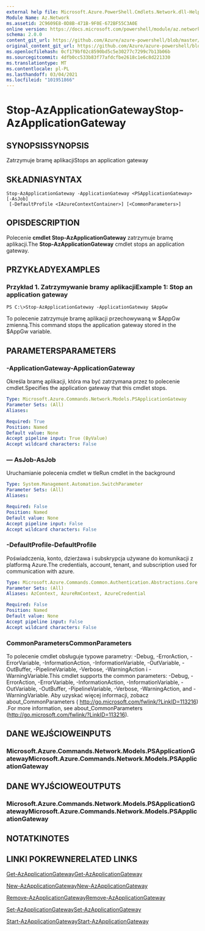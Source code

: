 ```yaml
---
external help file: Microsoft.Azure.PowerShell.Cmdlets.Network.dll-Help.xml
Module Name: Az.Network
ms.assetid: 2C9609E8-0D8B-471B-9F0E-672BF55C3A0E
online version: https://docs.microsoft.com/powershell/module/az.network/stop-azapplicationgateway
schema: 2.0.0
content_git_url: https://github.com/Azure/azure-powershell/blob/master/src/Network/Network/help/Stop-AzApplicationGateway.md
original_content_git_url: https://github.com/Azure/azure-powershell/blob/master/src/Network/Network/help/Stop-AzApplicationGateway.md
ms.openlocfilehash: 0cf179bf02c8590bd5c5e30277c7299c7b13b06b
ms.sourcegitcommit: 4dfb0cc533b83f77afdcfbe2618c1e6c8d221330
ms.translationtype: MT
ms.contentlocale: pl-PL
ms.lasthandoff: 03/04/2021
ms.locfileid: "101951866"
---
```

# <span data-ttu-id="d6f4b-101">Stop-AzApplicationGateway</span><span class="sxs-lookup"><span data-stu-id="d6f4b-101">Stop-AzApplicationGateway</span></span>

## <span data-ttu-id="d6f4b-102">SYNOPSIS</span><span class="sxs-lookup"><span data-stu-id="d6f4b-102">SYNOPSIS</span></span>
<span data-ttu-id="d6f4b-103">Zatrzymuje bramę aplikacji</span><span class="sxs-lookup"><span data-stu-id="d6f4b-103">Stops an application gateway</span></span>

## <span data-ttu-id="d6f4b-104">SKŁADNIA</span><span class="sxs-lookup"><span data-stu-id="d6f4b-104">SYNTAX</span></span>

```
Stop-AzApplicationGateway -ApplicationGateway <PSApplicationGateway> [-AsJob]
 [-DefaultProfile <IAzureContextContainer>] [<CommonParameters>]
```

## <span data-ttu-id="d6f4b-105">OPIS</span><span class="sxs-lookup"><span data-stu-id="d6f4b-105">DESCRIPTION</span></span>
<span data-ttu-id="d6f4b-106">Polecenie **cmdlet Stop-AzApplicationGateway** zatrzymuje bramę aplikacji.</span><span class="sxs-lookup"><span data-stu-id="d6f4b-106">The **Stop-AzApplicationGateway** cmdlet stops an application gateway.</span></span>

## <span data-ttu-id="d6f4b-107">PRZYKŁADY</span><span class="sxs-lookup"><span data-stu-id="d6f4b-107">EXAMPLES</span></span>

### <span data-ttu-id="d6f4b-108">Przykład 1. Zatrzymywanie bramy aplikacji</span><span class="sxs-lookup"><span data-stu-id="d6f4b-108">Example 1: Stop an application gateway</span></span>
```
PS C:\>Stop-AzApplicationGateway -ApplicationGateway $AppGw
```

<span data-ttu-id="d6f4b-109">To polecenie zatrzymuje bramę aplikacji przechowywaną w $AppGw zmienną.</span><span class="sxs-lookup"><span data-stu-id="d6f4b-109">This command stops the application gateway stored in the $AppGw variable.</span></span>

## <span data-ttu-id="d6f4b-110">PARAMETERS</span><span class="sxs-lookup"><span data-stu-id="d6f4b-110">PARAMETERS</span></span>

### <span data-ttu-id="d6f4b-111">-ApplicationGateway</span><span class="sxs-lookup"><span data-stu-id="d6f4b-111">-ApplicationGateway</span></span>
<span data-ttu-id="d6f4b-112">Określa bramę aplikacji, która ma być zatrzymana przez to polecenie cmdlet.</span><span class="sxs-lookup"><span data-stu-id="d6f4b-112">Specifies the application gateway that this cmdlet stops.</span></span>

```yaml
Type: Microsoft.Azure.Commands.Network.Models.PSApplicationGateway
Parameter Sets: (All)
Aliases:

Required: True
Position: Named
Default value: None
Accept pipeline input: True (ByValue)
Accept wildcard characters: False
```

### <span data-ttu-id="d6f4b-113">— AsJob</span><span class="sxs-lookup"><span data-stu-id="d6f4b-113">-AsJob</span></span>
<span data-ttu-id="d6f4b-114">Uruchamianie polecenia cmdlet w tle</span><span class="sxs-lookup"><span data-stu-id="d6f4b-114">Run cmdlet in the background</span></span>

```yaml
Type: System.Management.Automation.SwitchParameter
Parameter Sets: (All)
Aliases:

Required: False
Position: Named
Default value: None
Accept pipeline input: False
Accept wildcard characters: False
```

### <span data-ttu-id="d6f4b-115">-DefaultProfile</span><span class="sxs-lookup"><span data-stu-id="d6f4b-115">-DefaultProfile</span></span>
<span data-ttu-id="d6f4b-116">Poświadczenia, konto, dzierżawa i subskrypcja używane do komunikacji z platformą Azure.</span><span class="sxs-lookup"><span data-stu-id="d6f4b-116">The credentials, account, tenant, and subscription used for communication with azure.</span></span>

```yaml
Type: Microsoft.Azure.Commands.Common.Authentication.Abstractions.Core.IAzureContextContainer
Parameter Sets: (All)
Aliases: AzContext, AzureRmContext, AzureCredential

Required: False
Position: Named
Default value: None
Accept pipeline input: False
Accept wildcard characters: False
```

### <span data-ttu-id="d6f4b-117">CommonParameters</span><span class="sxs-lookup"><span data-stu-id="d6f4b-117">CommonParameters</span></span>
<span data-ttu-id="d6f4b-118">To polecenie cmdlet obsługuje typowe parametry: -Debug, -ErrorAction, -ErrorVariable, -InformationAction, -InformationVariable, -OutVariable, -OutBuffer, -PipelineVariable, -Verbose, -WarningAction i -WarningVariable.</span><span class="sxs-lookup"><span data-stu-id="d6f4b-118">This cmdlet supports the common parameters: -Debug, -ErrorAction, -ErrorVariable, -InformationAction, -InformationVariable, -OutVariable, -OutBuffer, -PipelineVariable, -Verbose, -WarningAction, and -WarningVariable.</span></span> <span data-ttu-id="d6f4b-119">Aby uzyskać więcej informacji, zobacz about_CommonParameters ( http://go.microsoft.com/fwlink/?LinkID=113216) .</span><span class="sxs-lookup"><span data-stu-id="d6f4b-119">For more information, see about_CommonParameters (http://go.microsoft.com/fwlink/?LinkID=113216).</span></span>

## <span data-ttu-id="d6f4b-120">DANE WEJŚCIOWE</span><span class="sxs-lookup"><span data-stu-id="d6f4b-120">INPUTS</span></span>

### <span data-ttu-id="d6f4b-121">Microsoft.Azure.Commands.Network.Models.PSApplicationGateway</span><span class="sxs-lookup"><span data-stu-id="d6f4b-121">Microsoft.Azure.Commands.Network.Models.PSApplicationGateway</span></span>

## <span data-ttu-id="d6f4b-122">DANE WYJŚCIOWE</span><span class="sxs-lookup"><span data-stu-id="d6f4b-122">OUTPUTS</span></span>

### <span data-ttu-id="d6f4b-123">Microsoft.Azure.Commands.Network.Models.PSApplicationGateway</span><span class="sxs-lookup"><span data-stu-id="d6f4b-123">Microsoft.Azure.Commands.Network.Models.PSApplicationGateway</span></span>

## <span data-ttu-id="d6f4b-124">NOTATKI</span><span class="sxs-lookup"><span data-stu-id="d6f4b-124">NOTES</span></span>

## <span data-ttu-id="d6f4b-125">LINKI POKREWNE</span><span class="sxs-lookup"><span data-stu-id="d6f4b-125">RELATED LINKS</span></span>

[<span data-ttu-id="d6f4b-126">Get-AzApplicationGateway</span><span class="sxs-lookup"><span data-stu-id="d6f4b-126">Get-AzApplicationGateway</span></span>](./Get-AzApplicationGateway.md)

[<span data-ttu-id="d6f4b-127">New-AzApplicationGateway</span><span class="sxs-lookup"><span data-stu-id="d6f4b-127">New-AzApplicationGateway</span></span>](./New-AzApplicationGateway.md)

[<span data-ttu-id="d6f4b-128">Remove-AzApplicationGateway</span><span class="sxs-lookup"><span data-stu-id="d6f4b-128">Remove-AzApplicationGateway</span></span>](./Remove-AzApplicationGateway.md)

[<span data-ttu-id="d6f4b-129">Set-AzApplicationGateway</span><span class="sxs-lookup"><span data-stu-id="d6f4b-129">Set-AzApplicationGateway</span></span>](./Set-AzApplicationGateway.md)

[<span data-ttu-id="d6f4b-130">Start-AzApplicationGateway</span><span class="sxs-lookup"><span data-stu-id="d6f4b-130">Start-AzApplicationGateway</span></span>](./Start-AzApplicationGateway.md)


